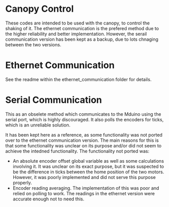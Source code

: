 # Canopy Control 
These codes are intended to be used with the canopy, to control the shaking of it. The ethernet communication is the prefered method due to the higher reliability and better implementation. However, the serail communication version has been kept as a backup, due to lots chnaging between the two versions.

# Ethernet Communication
See the readme within the ethernet_communication folder for details.

# Serial Communication
This as an obselete method which communicates to the Mduino using the serial port, which is highly discouraged. It also polls the encoders for ticks, which is an unreliable solution.  

It has been kept here as a reference, as some functionality was not ported over to the ethernet communication version. The main reasons for this is that some functionality was unclear on its purpose and/or did not seem to achieve the intedned functionality. The functionality not ported was:
 - An absolute encoder offset global variable as well as some calculations involving it. It was unclear on its exact purpose, but it was suspected to be the difference in ticks between the home position of the two motors. However, it was poorly implemented and did not serve this purpose properly. 
 - Encoder reading averaging. The implementation of this was poor and relied on polling to work. The readings in the ethernet version were accurate enough not to need this.